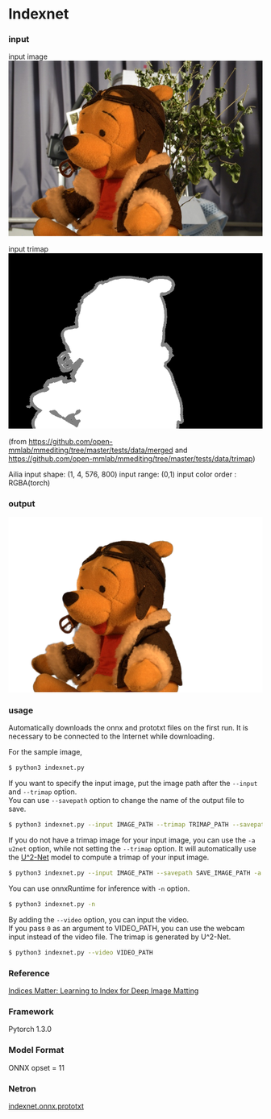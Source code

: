 # Indexnet

### input

input image
![input_image](input.jpg)

input trimap
![input_trimap](trimap.png)

(from https://github.com/open-mmlab/mmediting/tree/master/tests/data/merged and https://github.com/open-mmlab/mmediting/tree/master/tests/data/trimap)

Ailia input shape: (1, 4, 576, 800) input range: (0,1) input color order : RGBA(torch)

### output
![output_image](output.png)

### usage
Automatically downloads the onnx and prototxt files on the first run.
It is necessary to be connected to the Internet while downloading.

For the sample image,
``` bash
$ python3 indexnet.py
```

If you want to specify the input image, put the image path after the `--input` and `--trimap` option.  
You can use `--savepath` option to change the name of the output file to save.
```bash
$ python3 indexnet.py --input IMAGE_PATH --trimap TRIMAP_PATH --savepath SAVE_IMAGE_PATH
```

If you do not have a trimap image for your input image, you can use the `-a u2net` option, while not setting the `--trimap` option. It will automatically use the [U^2-Net](https://github.com/axinc-ai/ailia-models/tree/master/image_segmentation/u2net) model to compute a trimap of your input image.
```bash
$ python3 indexnet.py --input IMAGE_PATH --savepath SAVE_IMAGE_PATH -a u2net
```

You can use onnxRuntime for inference with `-n` option.
```bash
$ python3 indexnet.py -n
```

By adding the `--video` option, you can input the video.   
If you pass `0` as an argument to VIDEO_PATH, you can use the webcam input instead of the video file. The trimap is generated by U^2-Net.
```bash
$ python3 indexnet.py --video VIDEO_PATH
```

### Reference

[Indices Matter: Learning to Index for Deep Image Matting](https://github.com/open-mmlab/mmediting/tree/master/configs/mattors/indexnet)

### Framework
Pytorch 1.3.0


### Model Format
ONNX opset = 11


### Netron
[indexnet.onnx.prototxt](https://netron.app/?url=https://storage.googleapis.com/ailia-models/indexnet/indexnet.onnx.prototxt)

